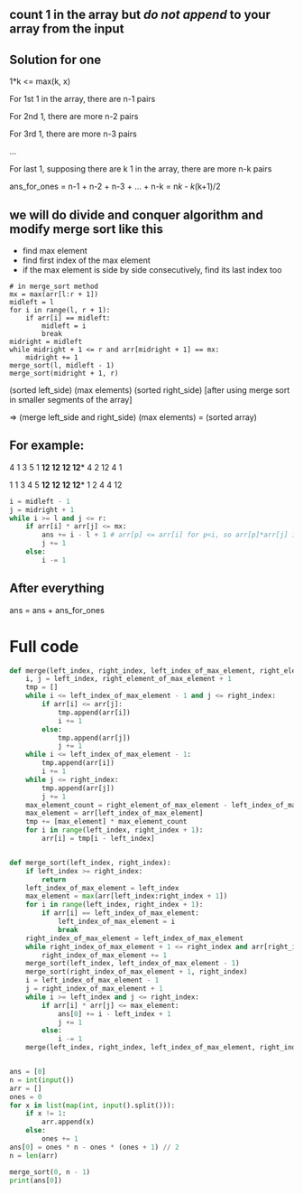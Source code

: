 ## count 1 in the array but *do not append* to your array from the input

## Solution for one
1*k <= max(k, x)

For 1st 1 in the array, there are n-1 pairs

For 2nd 1, there are more n-2 pairs

For 3rd 1, there are more n-3 pairs

...

For last 1, supposing there are k 1 in the array, there are more n-k pairs

ans_for_ones = n-1 + n-2 + n-3 + ... + n-k
= n*k - k*(k+1)/2


## we will do divide and conquer algorithm and modify merge sort like this
- find max element
- find first index of the max element
- if the max element is side by side consecutively, find its last index too

```
# in merge_sort method
mx = max(arr[l:r + 1])
midleft = l
for i in range(l, r + 1):
    if arr[i] == midleft:
        midleft = i
        break
midright = midleft
while midright + 1 <= r and arr[midright + 1] == mx:
    midright += 1
merge_sort(l, midleft - 1)
merge_sort(midright + 1, r)
```

(sorted left_side) (max elements) (sorted right_side) [after using merge sort in smaller segments of the array]

=> (merge left_side and right_side) (max elements) = (sorted array)

## For example:

4 1 3 5 1 **12 12 12 12*** 4 2 12 4 1

1 1 3 4 5 **12 12 12 12*** 1 2 4 4 12
```python
i = midleft - 1
j = midright + 1
while i >= l and j <= r:
    if arr[i] * arr[j] <= mx:
        ans += i - l + 1 # arr[p] <= arr[i] for p<i, so arr[p]*arr[j] is also less than mx
        j += 1
    else:
        i -= 1
```

## After everything

ans = ans + ans_for_ones



# Full code
```python
def merge(left_index, right_index, left_index_of_max_element, right_element_of_max_element):
    i, j = left_index, right_element_of_max_element + 1
    tmp = []
    while i <= left_index_of_max_element - 1 and j <= right_index:
        if arr[i] <= arr[j]:
            tmp.append(arr[i])
            i += 1
        else:
            tmp.append(arr[j])
            j += 1
    while i <= left_index_of_max_element - 1:
        tmp.append(arr[i])
        i += 1
    while j <= right_index:
        tmp.append(arr[j])
        j += 1
    max_element_count = right_element_of_max_element - left_index_of_max_element + 1
    max_element = arr[left_index_of_max_element]
    tmp += [max_element] * max_element_count
    for i in range(left_index, right_index + 1):
        arr[i] = tmp[i - left_index]


def merge_sort(left_index, right_index):
    if left_index >= right_index:
        return
    left_index_of_max_element = left_index
    max_element = max(arr[left_index:right_index + 1])
    for i in range(left_index, right_index + 1):
        if arr[i] == left_index_of_max_element:
            left_index_of_max_element = i
            break
    right_index_of_max_element = left_index_of_max_element
    while right_index_of_max_element + 1 <= right_index and arr[right_index_of_max_element + 1] == max_element:
        right_index_of_max_element += 1
    merge_sort(left_index, left_index_of_max_element - 1)
    merge_sort(right_index_of_max_element + 1, right_index)
    i = left_index_of_max_element - 1
    j = right_index_of_max_element + 1
    while i >= left_index and j <= right_index:
        if arr[i] * arr[j] <= max_element:
            ans[0] += i - left_index + 1
            j += 1
        else:
            i -= 1
    merge(left_index, right_index, left_index_of_max_element, right_index_of_max_element)


ans = [0]
n = int(input())
arr = []
ones = 0
for x in list(map(int, input().split())):
    if x != 1:
        arr.append(x)
    else:
        ones += 1
ans[0] = ones * n - ones * (ones + 1) // 2
n = len(arr)

merge_sort(0, n - 1)
print(ans[0])
```
